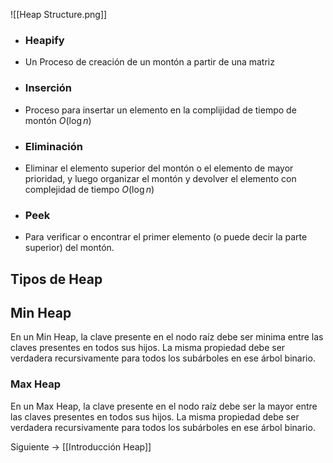 ![[Heap Structure.png]]

- ### Heapify
- Un Proceso de creación de un montón a partir de una matriz
- ### Inserción
- Proceso para insertar un elemento en la complijidad de tiempo de montón $O(\log n)$
- ### Eliminación
- Eliminar el elemento superior del montón o el elemento de mayor prioridad, y luego organizar el montón y devolver el elemento con complejidad de tiempo $O(\log n)$
- ### Peek
- Para verificar o encontrar el primer elemento (o puede decir la parte superior) del montón.

## Tipos de Heap
## Min Heap
En un Min Heap, la clave presente en el nodo raíz debe ser minima entre las claves presentes en todos sus hijos. La misma propiedad debe ser verdadera recursivamente para todos los subárboles en ese árbol binario.

### Max Heap
En un Max Heap, la clave presente en el nodo raíz debe ser la mayor entre las claves presentes en todos sus hijos. La misma propiedad debe ser verdadera recursivamente para todos los subárboles en ese árbol binario.

Siguiente $\to$ [[Introducción Heap]]